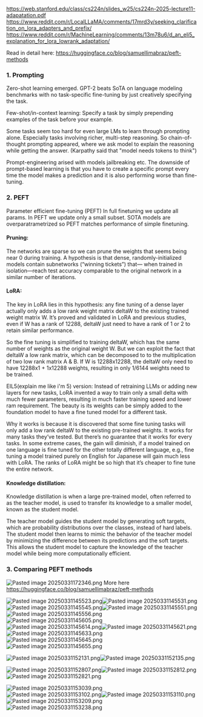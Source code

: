 https://web.stanford.edu/class/cs224n/slides_w25/cs224n-2025-lecture11-adapatation.pdf
https://www.reddit.com/r/LocalLLaMA/comments/17mrd3y/seeking_clarification_on_lora_adapters_and_prefix/
https://www.reddit.com/r/MachineLearning/comments/13m78u6/d_an_eli5_explanation_for_lora_lowrank_adaptation/

Read in detail here: https://huggingface.co/blog/samuellimabraz/peft-methods
### 1. Prompting
Zero-shot learning emerged. 
GPT-2 beats SoTA on language modeling benchmarks with no task-specific fine-tuning by just creatively specifying the task.

Few-shot/in-context learning:
Specify a task by simply prepending examples of the task before your example.

Some tasks seem too hard for even large LMs to learn through prompting alone. Especially tasks involving richer, multi-step reasoning. So chain-of-thought prompting appeared, where we ask model to explain the reasoning while getting the answer. (Karpathy said that "model needs tokens to think")

Prompt-engineering arised with models jailbreaking etc. The downside of prompt-based learning is that you have to create a specific prompt every time the model makes a prediction and it is also performing worse than fine-tuning.

### 2. PEFT
Parameter efficient fine-tuning (PEFT)
In full finetuning we update all params. In PEFT we update only a small subset. SOTA models are overparatrametrized so PEFT matches performance of simple finetuning.

#### **Pruning:**
The networks are sparse so we can prune the weights that seems being near 0 during training.
A hypothesis is that dense, randomly-initialized models contain subnetworks (“winning tickets”) that— when trained in isolation—reach test accuracy comparable to the original network in a similar number of iterations.

#### **LoRA**:
The key in LoRA lies in this hypothesis: any fine tuning of a dense layer actually only adds a low rank weight matrix deltaW to the existing trained weight matrix W. It’s proved and validated in LoRA and previous studies, even if W has a rank of 12288, deltaW just need to have a rank of 1 or 2 to retain similar performance.

So the fine tuning is simplified to training deltaW, which has the same number of weights as the original weight W. But we can exploit the fact that deltaW a low rank matrix, which can be decomposed to to the multiplication of two low rank matrix A & B. If W is 12288x12288, the deltaW only need to have 12288x1 + 1x12288 weights, resulting in only 1/6144 weights need to be trained.

EIL5(explain me like i'm 5) version: Instead of retraining LLMs or adding new layers for new tasks, LoRA invented a way to train only a small delta with much fewer parameters, resulting in much faster training speed and lower ram requirement. The beauty is its weights can be simply added to the foundation model to have a fine tuned model for a different task.

Why it works is because it is discovered that some fine tuning tasks will only add a low rank deltaW to the existing pre-trained weights. It works for many tasks they’ve tested. But there’s no guarantee that it works for every tasks. In some extreme cases, the gain will diminish, if a model trained on one language is fine tuned for the other totally different language, e.g., fine tuning a model trained purely on English for Japanese will gain much less with LoRA. The ranks of LoRA might be so high that it’s cheaper to fine tune the entire network.

#### **Knowledge distillation:**
Knowledge distillation is when a large pre-trained model, often referred to as the teacher model, is used to transfer its knowledge to a smaller model, known as the student model.

The teacher model guides the student model by generating soft targets, which are probability distributions over the classes, instead of hard labels. The student model then learns to mimic the behavior of the teacher model by minimizing the difference between its predictions and the soft targets. This allows the student model to capture the knowledge of the teacher model while being more computationally efficient.


### 3. Comparing PEFT methods
![Pasted image 20250331172346.png](../../attachments/Pasted%20image%2020250331172346.png)
More here https://huggingface.co/blog/samuellimabraz/peft-methods





![Pasted image 20250331145523.png](../../attachments/Pasted%20image%2020250331145523.png)![Pasted image 20250331145531.png](../../attachments/Pasted%20image%2020250331145531.png)![Pasted image 20250331145545.png](../../attachments/Pasted%20image%2020250331145545.png)![Pasted image 20250331145551.png](../../attachments/Pasted%20image%2020250331145551.png)![Pasted image 20250331145556.png](../../attachments/Pasted%20image%2020250331145556.png)![Pasted image 20250331145605.png](../../attachments/Pasted%20image%2020250331145605.png)![Pasted image 20250331145614.png](../../attachments/Pasted%20image%2020250331145614.png)![Pasted image 20250331145621.png](../../attachments/Pasted%20image%2020250331145621.png)![Pasted image 20250331145633.png](../../attachments/Pasted%20image%2020250331145633.png)![Pasted image 20250331145645.png](../../attachments/Pasted%20image%2020250331145645.png)![Pasted image 20250331145655.png](../../attachments/Pasted%20image%2020250331145655.png)


![Pasted image 20250331152131.png](../../attachments/Pasted%20image%2020250331152131.png)![Pasted image 20250331152135.png](../../attachments/Pasted%20image%2020250331152135.png)


![Pasted image 20250331152807.png](../../attachments/Pasted%20image%2020250331152807.png)![Pasted image 20250331152812.png](../../attachments/Pasted%20image%2020250331152812.png)![Pasted image 20250331152821.png](../../attachments/Pasted%20image%2020250331152821.png)


![Pasted image 20250331153039.png](../../attachments/Pasted%20image%2020250331153039.png)![Pasted image 20250331153102.png](../../attachments/Pasted%20image%2020250331153102.png)![Pasted image 20250331153110.png](../../attachments/Pasted%20image%2020250331153110.png)![Pasted image 20250331153209.png](../../attachments/Pasted%20image%2020250331153209.png)![Pasted image 20250331153238.png](../../attachments/Pasted%20image%2020250331153238.png)